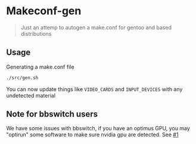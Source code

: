 # Makeconf-gen

> Just an attemp to autogen a make.conf for gentoo and based distributions

## Usage

Generating a make.conf file

```bash
./src/gen.sh
```

You can now update things like `VIDEO_CARDS` and `INPUT_DEVICES` with any undetected material

## Note for bbswitch users

We have some issues with bbswitch, if you have an optimus GPU, you may "optirun" some software to make sure nvidia gpu are detected. See [#1](https://github.com/Woomy4680-exe/makeconf-gen/issues/1)

